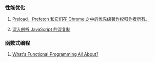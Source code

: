 ### 性能优化

1. [Preload，Prefetch 和它们在 Chrome 之中的优先级著作权归作者所有。](http://www.w3cplus.com/performance/reloading/preload-prefetch-and-priorities-in-chrome.html?utm_source=tuicool&utm_medium=referral)

2. [深入剖析 JavaScript 的深复制](http://jerryzou.com/posts/dive-into-deep-clone-in-javascript/)

### 函数式编程

1. [What's Functional Programming All About?](http://www.lihaoyi.com/post/WhatsFunctionalProgrammingAllAbout.html)
